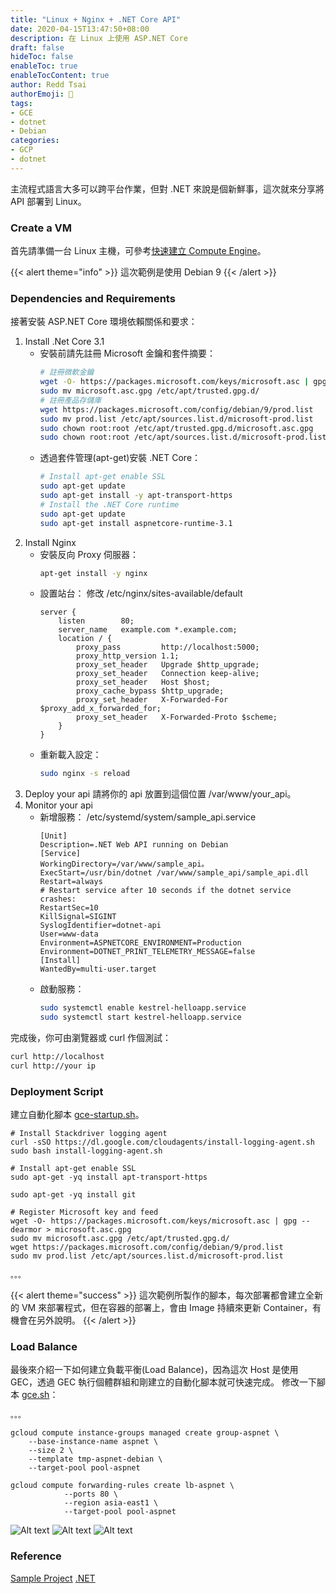 ```yaml
---
title: "Linux + Nginx + .NET Core API"
date: 2020-04-15T13:47:50+08:00
description: 在 Linux 上使用 ASP.NET Core
draft: false
hideToc: false
enableToc: true
enableTocContent: true
author: Redd Tsai
authorEmoji: 🐔
tags:
- GCE
- dotnet
- Debian
categories:
- GCP
- dotnet
---
```


主流程式語言大多可以跨平台作業，但對 .NET 來說是個新鮮事，這次就來分享將 API 部署到 Linux。

### Create a VM

首先請準備一台 Linux 主機，可參考[快速建立 Compute Engine](https://reddtsai.github.io/zh/posts/gcp_computeengine/)。

{{< alert theme="info" >}}
這次範例是使用 Debian 9 
{{< /alert >}}

### Dependencies and Requirements

接著安裝 ASP.NET Core 環境依賴關係和要求：
1. Install .Net Core 3.1
    - 安裝前請先註冊 Microsoft 金鑰和套件摘要：
        ``` bash
        # 註冊微軟金鑰
        wget -O- https://packages.microsoft.com/keys/microsoft.asc | gpg --dearmor > microsoft.asc.gpg
        sudo mv microsoft.asc.gpg /etc/apt/trusted.gpg.d/
        # 註冊產品存儲庫
        wget https://packages.microsoft.com/config/debian/9/prod.list
        sudo mv prod.list /etc/apt/sources.list.d/microsoft-prod.list
        sudo chown root:root /etc/apt/trusted.gpg.d/microsoft.asc.gpg
        sudo chown root:root /etc/apt/sources.list.d/microsoft-prod.list
        ```
    - 透過套件管理(apt-get)安裝 .NET Core：
        ``` bash
        # Install apt-get enable SSL
        sudo apt-get update
        sudo apt-get install -y apt-transport-https
        # Install the .NET Core runtime
        sudo apt-get update
        sudo apt-get install aspnetcore-runtime-3.1
        ```
2. Install Nginx
    - 安裝反向 Proxy 伺服器：
        ``` bash
        apt-get install -y nginx
        ```
    - 設置站台：
        修改 /etc/nginx/sites-available/default
        ``` text
        server {
            listen        80;
            server_name   example.com *.example.com;
            location / {
                proxy_pass         http://localhost:5000;
                proxy_http_version 1.1;
                proxy_set_header   Upgrade $http_upgrade;
                proxy_set_header   Connection keep-alive;
                proxy_set_header   Host $host;
                proxy_cache_bypass $http_upgrade;
                proxy_set_header   X-Forwarded-For $proxy_add_x_forwarded_for;
                proxy_set_header   X-Forwarded-Proto $scheme;
            }
        }
        ```
    - 重新載入設定：
        ``` bash
        sudo nginx -s reload
        ```
3. Deploy your api
    請將你的 api 放置到這個位置 /var/www/your_api。
4. Monitor your api
    - 新增服務：
        /etc/systemd/system/sample_api.service
        ``` text
        [Unit]
        Description=.NET Web API running on Debian
        [Service]
        WorkingDirectory=/var/www/sample_api。
        ExecStart=/usr/bin/dotnet /var/www/sample_api/sample_api.dll
        Restart=always
        # Restart service after 10 seconds if the dotnet service crashes:
        RestartSec=10
        KillSignal=SIGINT
        SyslogIdentifier=dotnet-api
        User=www-data
        Environment=ASPNETCORE_ENVIRONMENT=Production
        Environment=DOTNET_PRINT_TELEMETRY_MESSAGE=false
        [Install]
        WantedBy=multi-user.target
        ```
    - 啟動服務：
        ``` bash
        sudo systemctl enable kestrel-helloapp.service
        sudo systemctl start kestrel-helloapp.service
        ```


完成後，你可由瀏覽器或 curl 作個測試：
``` bash
curl http://localhost
curl http://your ip
```

### Deployment Script

建立自動化腳本 [gce-startup.sh](https://github.com/reddtsai/dotnetLotteryAPI/blob/master/gce-startup.sh)。
``` shell
# Install Stackdriver logging agent
curl -sSO https://dl.google.com/cloudagents/install-logging-agent.sh
sudo bash install-logging-agent.sh

# Install apt-get enable SSL
sudo apt-get -yq install apt-transport-https

sudo apt-get -yq install git

# Register Microsoft key and feed
wget -O- https://packages.microsoft.com/keys/microsoft.asc | gpg --dearmor > microsoft.asc.gpg
sudo mv microsoft.asc.gpg /etc/apt/trusted.gpg.d/
wget https://packages.microsoft.com/config/debian/9/prod.list
sudo mv prod.list /etc/apt/sources.list.d/microsoft-prod.list

。。。
```

{{< alert theme="success" >}}
這次範例所製作的腳本，每次部署都會建立全新的 VM 來部署程式，但在容器的部署上，會由 Image 持續來更新 Container，有機會在另外說明。
{{< /alert >}}

### Load Balance

最後來介紹一下如何建立負載平衡(Load Balance)，因為這次 Host 是使用 GEC，透過 GEC 執行個體群組和剛建立的自動化腳本就可快速完成。
修改一下腳本 [gce.sh](https://github.com/reddtsai/dotnetLotteryAPI/blob/master/gce.sh)：
``` shell
。。。

gcloud compute instance-groups managed create group-aspnet \
    --base-instance-name aspnet \
    --size 2 \
    --template tmp-aspnet-debian \
    --target-pool pool-aspnet

gcloud compute forwarding-rules create lb-aspnet \
            --ports 80 \
            --region asia-east1 \
            --target-pool pool-aspnet
```

![Alt text](/images/group-aspnet.png)
![Alt text](/images/pool-aspnet.png)
![Alt text](/images/gce-aspnet.png)

### Reference

[Sample Project](https://github.com/reddtsai/dotnetLotteryAPI)
[.NET](https://docs.microsoft.com/zh-tw/aspnet/core/host-and-deploy/linux-nginx?view=aspnetcore-3.1#https-configuration)